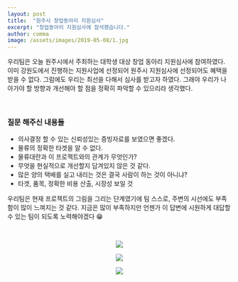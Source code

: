 ```yaml
---
layout: post
title:  "원주시 창업동아리 지원심사"
excerpt: "창업동아리 지원심사에 참석했습니다."
author: comma
image: /assets/images/2019-05-08/1.jpg
---
```


우리팀은 오늘 원주시에서 주최하는 대학생 대상 창업 동아리 지원심사에 참여하였다. 이미 강원도에서 진행하는 지원사업에 선정되어 원주시 지원심사에 선정되어도 혜택을 받을 수 없다. 그럼에도 우리는 최선을 다해서 심사를 받고자 하였다. 그래야 우리가 나아가야 할 방향과 개선해야 할 점을 정확히 파악할 수 있으리라 생각했다.

<br/>

### 질문 해주신 내용들

- 의사결정 할 수 있는 신뢰성있는 증빙자료를 보였으면 좋겠다.
- 물류의 정확한 타겟을 알 수 없다.
- 물류대란과 이 프로젝트와의 관계가 무엇인가?
- 무엇을 현실적으로 개선할지 담겨있지 않은 것 같다.
- 많은 양의 택배를 실고 내리는 것은 결국 사람이 하는 것이 아니냐?
- 타겟, 품목, 정확한 비용 산출, 시장성 보일 것

우리팀은 현재 프로젝트의 그림을 그리는 단계였기에 팀 스스로, 주변의 시선에도 부족함이 많이 느껴지는 것 같다. 지금은 많이 부족하지만 언젠가 이 답변에 시원하게 대답할 수 있는 팀이 되도록 노력해야겠다 😁

<br/>

<p style="text-align: center;"><img src="{{site.commaimg}}/assets/images/2019-05-08/1.jpg"></p>

<p style="text-align: center;"><img src="{{site.commaimg}}/assets/images/2019-05-08/2.jpg"></p>

<p style="text-align: center;"><img src="{{site.commaimg}}/assets/images/2019-05-08/3.jpg"></p>